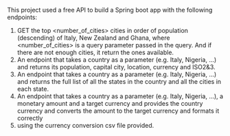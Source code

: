 This project used a free API to build a Spring boot app with the following endpoints:
1.    GET the top <number_of_cities> cities in order of population (descending) of Italy, New Zealand and Ghana, where <number_of_cities> is a query parameter passed in the query. 
      And if there are not enough cities, it return the ones available.
2.    An endpoint that takes a country as a parameter (e.g. Italy, Nigeria, …) and returns its population, capital city, location, currency and ISO2&3.
3.    An endpoint that takes a country as a parameter (e.g. Italy, Nigeria, …) and returns the full list of all the states in the country and all the cities in each state.
4.    An endpoint that takes a country as a parameter (e.g. Italy, Nigeria, …), a monetary amount and a target currency and provides the country currency and converts the amount to the target currency and formats it correctly
5.    using the currency conversion csv file provided.

